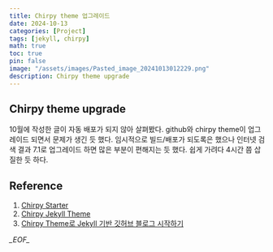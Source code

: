```yaml
---
title: Chirpy theme 업그레이드
date: 2024-10-13
categories: [Project]
tags: [jekyll, chirpy]
math: true
toc: true
pin: false
image: "/assets/images/Pasted_image_20241013012229.png"
description: Chirpy theme upgrade
---
```



## Chirpy theme upgrade

10월에 작성한 글이 자동 배포가 되지 않아 살펴봤다. github와 chirpy theme이 업그레이드 되면서 문제가 생긴 듯 했다. 임시적으로 빌드/배포가 되도록은 했으나 인터넷 검색 결과 7.1로 업그레이드 하면 많은 부분이 편해지는 듯 했다. 쉽게 가려다 4시간 쯤 삽질한 듯 하다. 

## Reference

1. [Chirpy Starter](https://github.com/cotes2020/chirpy-starter)
2. [Chirpy Jekyll Theme](https://github.com/cotes2020/jekyll-theme-chirpy)
3. [Chirpy Theme로 Jekyll 기반 깃허브 블로그 시작하기](https://standing-o.github.io/posts/jekyll-chirpy-start/)

_\_EOF\__
